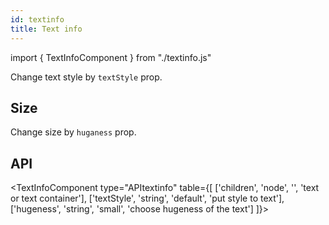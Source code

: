```yaml
---
id: textinfo
title: Text info
---
```


import { TextInfoComponent } from "./textinfo.js"

<p>Change text style by <code>textStyle</code> prop.</p>
<TextInfoComponent type="textStyle" style={['default', 'primary', 'success', 'danger', 'warning', 'simple']}></TextInfoComponent>

## Size

<p>Change size by <code>huganess</code> prop. </p>
<TextInfoComponent  type="hugeness" style={["big", "small"]}></TextInfoComponent>

## API

<TextInfoComponent type="APItextinfo" table={[
['children', 'node', '', 'text or text container'],
['textStyle', 'string', 'default', 'put style to text'],
['hugeness', 'string', 'small', 'choose hugeness of the text']
]}></TextInfoComponent>
